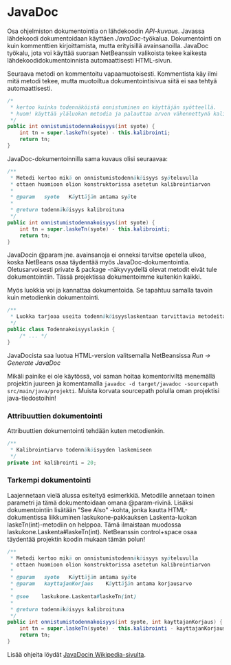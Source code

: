 # JavaDoc

Osa ohjelmiston dokumentointia on lähdekoodin *API-kuvaus*.  Javassa lähdekoodi dokumentoidaan käyttäen *JavaDoc*-työkalua.  Dokumentointi on kuin kommenttien kirjoittamista, mutta erityisillä avainsanoilla.  JavaDoc työkalu, jota voi käyttää suoraan NetBeanssin valikoista tekee kaikesta lähdekoodidokumentoinnista automaattisesti HTML-sivun.

Seuraava metodi on kommentoitu vapaamuotoisesti.  Kommentista käy ilmi mitä metodi tekee, mutta muotoiltua dokumentointisivua siitä ei saa tehtyä automaattisesti.
``` java
/* 
 * kertoo kuinka todennäköistä onnistuminen on käyttäjän syötteellä.
 * huom! käyttää yläluokan metodia ja palauttaa arvon vähennettynä kalibroinnilla
 */
public int onnistumistodennakoisyys(int syote) {
    int tn = super.laskeTn(syote) - this.kalibrointi;
    return tn;
}
```

JavaDoc-dokumentoinnilla sama kuvaus olisi seuraavaa:
``` java
/**
 * Metodi kertoo mikä on onnistumistodennäköisyys syöteluvulla
 * ottaen huomioon olion konstruktorissa asetetun kalibrointiarvon
 *
 * @param   syote   Käyttäjän antama syöte
 * 
 * @return todennäköisyys kalibroituna
 */
public int onnistumistodennakoisyys(int syote) {
    int tn = super.laskeTn(syote) - this.kalibrointi;
    return tn;
}
```

JavaDocin @param jne. avainsanoja ei onneksi tarvitse opetella ulkoa, koska NetBeans osaa täydentää myös JavaDoc-dokumentointia.  Oletusarvoisesti private & package -näkyvyydellä olevat metodit eivät tule dokumentointiin.  Tässä projektissa dokumentoimme kuitenkin kaikki.

Myös luokkia voi ja kannattaa dokumentoida. Se tapahtuu samalla tavoin kuin metodienkin dokumentointi.
``` java
/**
 * Luokka tarjoaa useita todennäköisyyslaskentaan tarvittavia metodeita
 */
public class Todennakoisyyslaskin {
    /* ... */
}
```

JavaDocista saa luotua HTML-version valitsemalla NetBeansissa *Run -> Generate JavaDoc*

Mikäli painike ei ole käytössä, voi saman hoitaa komentoriviltä menemällä projektin juureen ja komentamalla `javadoc -d target/javadoc -sourcepath src/main/java/projekti`. Muista korvata sourcepath polulla oman projektisi java-tiedostoihin! 

### Attribuuttien dokumentointi

Attribuuttien dokumentointi tehdään kuten metodienkin. 
``` java
/**
 * Kalibrointiarvo todennäköisyyden laskemiseen
 */
private int kalibrointi = 20;
```
 
### Tarkempi dokumentointi

Laajennetaan vielä alussa esiteltyä esimerkkiä.  Metodille annetaan toinen parametri ja tämä dokumentoidaan omana @param-rivinä.  Lisäksi dokumentointiin lisätään "See Also" -kohta, jonka kautta HTML-dokumentissa liikkuminen laskukone-pakkauksen Laskenta-luokan laskeTn(int)-metodiin on helppoa.  Tämä ilmaistaan muodossa laskukone.Laskenta#laskeTn(int).  NetBeanssin control+space osaa täydentää projektin koodin mukaan tämän polun!
``` java
/**
 * Metodi kertoo mikä on onnistumistodennäköisyys syöteluvulla
 * ottaen huomioon olion konstruktorissa asetetun kalibrointiarvon
 *
 * @param   syote   Käyttäjän antama syöte
 * @param   kayttajanKorjaus    Käyttäjän antama korjausarvo
 * 
 * @see    laskukone.Laskenta#laskeTn(int)
 *
 * @return todennäköisyys kalibroituna
 */
public int onnistumistodennakoisyys(int syote, int kayttajanKorjaus) {
    int tn = super.laskeTn(syote) - this.kalibrointi - kayttajanKorjaus;
    return tn;
}
```

Lisää ohjeita löydät [JavaDocin Wikipedia-sivulta](http://en.wikipedia.org/wiki/Javadoc).
